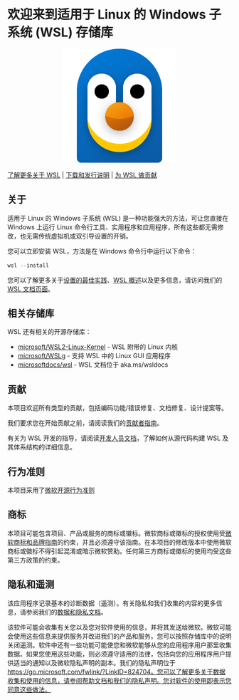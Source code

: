 # 欢迎来到适用于 Linux 的 Windows 子系统 (WSL) 存储库

<p align="center">
  <img src="./Images/Square44x44Logo.targetsize-256.png" alt="WSL 徽标"/>
</p>

[了解更多关于 WSL](https://aka.ms/wsldocs) | [下载和发行说明](https://github.com/microsoft/WSL/releases) | [为 WSL 做贡献](./CONTRIBUTING.md)

## 关于

适用于 Linux 的 Windows 子系统 (WSL) 是一种功能强大的方法，可让您直接在 Windows 上运行 Linux 命令行工具、实用程序和应用程序，所有这些都无需修改，也无需传统虚拟机或双引导设置的开销。

您可以立即安装 WSL，方法是在 Windows 命令行中运行以下命令：

```powershell
wsl --install
```

您可以了解更多关于[设置的最佳实践](https://learn.microsoft.com/windows/wsl/setup/environment)、[WSL 概述](https://learn.microsoft.com/windows/wsl/about)以及更多信息，请访问我们的 [WSL 文档页面](https://learn.microsoft.com/windows/wsl/)。

## 相关存储库

WSL 还有相关的开源存储库：

- [microsoft/WSL2-Linux-Kernel](https://github.com/microsoft/WSL2-Linux-Kernel) - WSL 附带的 Linux 内核
- [microsoft/WSLg](https://github.com/microsoft/wslg) - 支持 WSL 中的 Linux GUI 应用程序
- [microsoftdocs/wsl](https://github.com/microsoftdocs/wsl) - WSL 文档位于 aka.ms/wsldocs

## 贡献

本项目欢迎所有类型的贡献，包括编码功能/错误修复、文档修复、设计提案等。

我们要求您在开始贡献之前，请阅读我们的[贡献者指南](./CONTRIBUTING.md)。

有关为 WSL 开发的指导，请阅读[开发人员文档](./doc/docs/dev-loop.md)，了解如何从源代码构建 WSL 及其体系结构的详细信息。

## 行为准则

本项目采用了[微软开源行为准则](./CODE_OF_CONDUCT.md)

## 商标

本项目可能包含项目、产品或服务的商标或徽标。微软商标或徽标的授权使用受[微软商标和品牌指南](https://www.microsoft.com/legal/intellectualproperty/trademarks)的约束，并且必须遵守该指南。在本项目的修改版本中使用微软商标或徽标不得引起混淆或暗示微软赞助。任何第三方商标或徽标的使用均受这些第三方政策的约束。

## 隐私和遥测

该应用程序记录基本的诊断数据（遥测）。有关隐私和我们收集的内容的更多信息，请参阅我们的[数据和隐私文档](DATA_AND_PRIVACY.md)。

该软件可能会收集有关您以及您对软件使用的信息，并将其发送给微软。微软可能会使用这些信息来提供服务并改进我们的产品和服务。您可以按照存储库中的说明关闭遥测。软件中还有一些功能可能使您和微软能够从您的应用程序用户那里收集数据。如果您使用这些功能，则必须遵守适用的法律，包括向您的应用程序用户提供适当的通知以及微软隐私声明的副本。我们的隐私声明位于 https://go.microsoft.com/fwlink/?LinkID=824704。您可以了解更多关于数据收集和使用的信息，请参阅帮助文档和我们的隐私声明。您对软件的使用即表示您同意这些做法。
